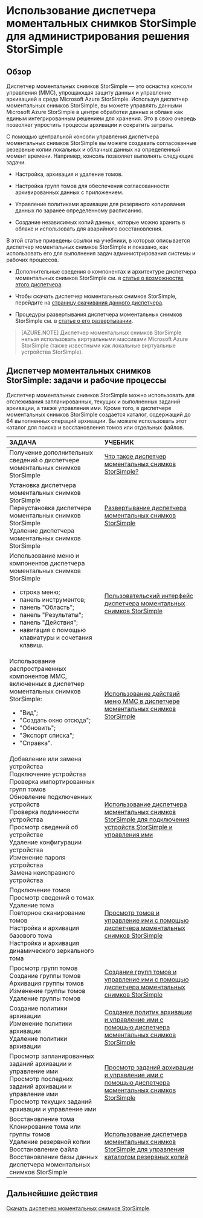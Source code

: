 <properties 
   pageTitle="Администрирование с помощью диспетчера моментальных снимков StorSimple | Microsoft Azure"
   description="Общие сведения и ссылки на дополнительную информацию о задачах администрирования и рабочих процессах, которые можно выполнять с помощью диспетчера моментальных снимков StorSimple."
   services="storsimple"
   documentationCenter="NA"
   authors="SharS"
   manager="carolz"
   editor="" />
<tags 
   ms.service="storsimple"
   ms.devlang="NA"
   ms.topic="article"
   ms.tgt_pltfrm="NA"
   ms.workload="TBD"
   ms.date="05/18/2016"
   ms.author="v-sharos" />

# Использование диспетчера моментальных снимков StorSimple для администрирования решения StorSimple

## Обзор

Диспетчер моментальных снимков StorSimple — это оснастка консоли управления (MMC), упрощающая защиту данных и управление архивацией в среде Microsoft Azure StorSimple. Используя диспетчер моментальных снимков StorSimple, вы можете управлять данными Microsoft Azure StorSimple в центре обработки данных и облаке как единым интегрированным решением для хранения. Это в свою очередь позволяет упростить процессы архивации и сократить затраты.

С помощью центральной консоли управления диспетчера моментальных снимков StorSimple вы можете создавать согласованные резервные копии локальных и облачных данных на определенный момент времени. Например, консоль позволяет выполнять следующие задачи.

- Настройка, архивация и удаление томов.

- Настройка групп томов для обеспечения согласованности архивированных данных с приложением.

- Управление политиками архивации для резервного копирования данных по заранее определенному расписанию.

- Создание независимых копий данных, которые можно хранить в облаке и использовать для аварийного восстановления.

В этой статье приведены ссылки на учебники, в которых описывается диспетчер моментальных снимков StorSimple и показано, как использовать его для выполнения задач администрирования системы и рабочих процессов.

- Дополнительные сведения о компонентах и архитектуре диспетчера моментальных снимков StorSimple см. в [статье о возможностях этого диспетчера](storsimple-what-is-snapshot-manager.md). 

- Чтобы скачать диспетчер моментальных снимков StorSimple, перейдите на [страницу скачивания данного диспетчера](https://www.microsoft.com/download/details.aspx?id=44220).

- Процедуры развертывания диспетчера моментальных снимков StorSimple см. в [статье о его развертывании](storsimple-snapshot-manager-deployment.md).

>[AZURE.NOTE] Диспетчер моментальных снимков StorSimple нельзя использовать виртуальными массивами Microsoft Azure StorSimple (также известными как локальные виртуальные устройства StorSimple).

## Диспетчер моментальных снимков StorSimple: задачи и рабочие процессы

Диспетчер моментальных снимков StorSimple можно использовать для отслеживания запланированных, текущих и выполненных заданий архивации, а также управления ими. Кроме того, в диспетчере моментальных снимков StorSimple создается каталог, содержащий до 64 выполненных операций архивации. Вы можете использовать этот каталог для поиска и восстановления томов или отдельных файлов.

| ЗАДАЧА | УЧЕБНИК |
|:---------------------------|:----------------------|
|Получение дополнительных сведений о диспетчере моментальных снимков StorSimple | [Что такое диспетчер моментальных снимков StorSimple? ](storsimple-what-is-snapshot-manager.md)|
| Установка диспетчера моментальных снимков StorSimple<br>Переустановка диспетчера моментальных снимков StorSimple<br>Удаление диспетчера моментальных снимков StorSimple| [Развертывание диспетчера моментальных снимков StorSimple](storsimple-snapshot-manager-deployment.md) |
| Использование меню и компонентов диспетчера моментальных снимков StorSimple<ul><li>строка меню;</li><li>панель инструментов;</li><li>панель "Область";</li><li>панель "Результаты";</li><li>панель "Действия";</li><li>навигация с помощью клавиатуры и сочетания клавиш.</li></ul>| [Пользовательский интерфейс диспетчера моментальных снимков StorSimple](storsimple-use-snapshot-manager.md) |
| Использование распространенных компонентов MMC, включенных в диспетчер моментальных снимков StorSimple:<ul><li>"Вид";</li><li>"Создать окно отсюда";</li><li>"Обновить";</li><li>"Экспорт списка";</li><li>"Справка".</li></ul>| [Использование действий меню MMC в диспетчере моментальных снимков StorSimple](storsimple-snapshot-manager-mmc-menu.md)
| Добавление или замена устройства<br>Подключение устройства<br>Проверка импортированных групп томов<br>Обновление подключенных устройств<br>Проверка подлинности устройства<br>Просмотр сведений об устройстве<br>Удаление конфигурации устройства<br>Изменение пароля устройства<br>Замена неисправного устройства<br>| [Использование диспетчера моментальных снимков StorSimple для подключения устройств StorSimple и управления ими](storsimple-snapshot-manager-manage-devices.md) |
| Подключение томов<br>Просмотр сведений о томах<br>Удаление тома<br>Повторное сканирование томов<br>Настройка и архивация базового тома<br>Настройка и архивация динамического зеркального тома| [Просмотр томов и управление ими с помощью диспетчера моментальных снимков StorSimple](storsimple-snapshot-manager-manage-volumes.md) |
| Просмотр групп томов<br>Создание группы томов<br>Архивация группы томов<br>Изменение группы томов<br>Удаление группы томов | [Создание групп томов и управление ими с помощью диспетчера моментальных снимков StorSimple](storsimple-snapshot-manager-manage-volume-groups.md) |
| Создание политики архивации <br>Изменение политики архивации<br>Удаление политики архивации | [Создание политик архивации и управление ими с помощью диспетчера моментальных снимков StorSimple](storsimple-snapshot-manager-manage-backup-policies.md) |
| Просмотр запланированных заданий архивации и управление ими<br>Просмотр последних заданий архивации и управление ими<br>Просмотр текущих заданий архивации и управление ими | [Просмотр заданий архивации и управление ими с помощью диспетчера моментальных снимков StorSimple](storsimple-snapshot-manager-manage-backup-jobs.md) |
| Восстановление тома<br>Клонирование тома или группы томов<br>Удаление резервной копии<br>Восстановление файла<br>Восстановление базы данных диспетчера моментальных снимков StorSimple| [Использование диспетчера моментальных снимков StorSimple для управления каталогом резервных копий](storsimple-snapshot-manager-manage-backup-catalog.md) |

## Дальнейшие действия

[Скачать диспетчер моментальных снимков StorSimple](https://www.microsoft.com/download/details.aspx?id=44220).

<!---HONumber=AcomDC_0518_2016-->